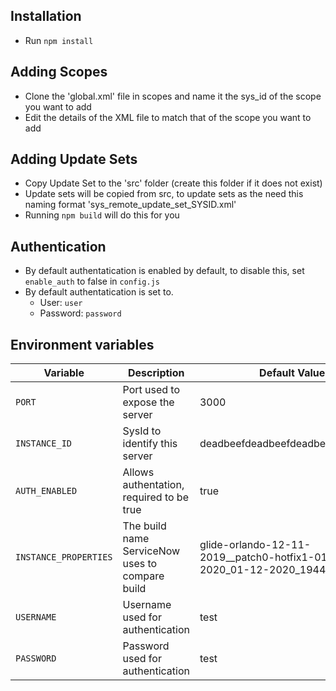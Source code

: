 ## Installation

- Run `npm install`

## Adding Scopes

- Clone the 'global.xml' file in scopes and name it the sys_id of the scope you want to add
- Edit the details of the XML file to match that of the scope you want to add

## Adding Update Sets

- Copy Update Set to the 'src' folder (create this folder if it does not exist)
- Update sets will be copied from src, to update sets as the need this naming format 'sys_remote_update_set_SYSID.xml'
- Running `npm build` will do this for you

## Authentication

- By default authentatication is enabled by default, to disable this, set `enable_auth` to false in `config.js`
- By default authentatication is set to.
	- User: `user`
	- Password: `password`

## Environment variables

| Variable               | Description                                     | Default Value                                                           |
| ---------------------- | ----------------------------------------------- | ----------------------------------------------------------------------- |
| `PORT`                 | Port used to expose the server                  | 3000                                                                    |
| `INSTANCE_ID`          | SysId to identify this server                   | deadbeefdeadbeefdeadbeefdead8888                                        |
| `AUTH_ENABLED`         | Allows authentation, required to be true        | true                                                                    |
| `INSTANCE_PROPERTIES`  | The build name ServiceNow uses to compare build | glide-orlando-12-11-2019__patch0-hotfix1-01-08-2020_01-12-2020_1944.zip |
| `USERNAME`             | Username used for authentication                | test                                                                    |
| `PASSWORD`             | Password used for authentication                | test                                                                    |
